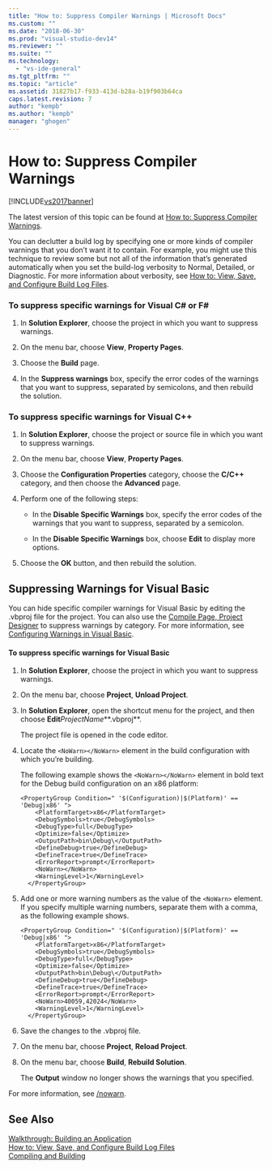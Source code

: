 ```yaml
---
title: "How to: Suppress Compiler Warnings | Microsoft Docs"
ms.custom: ""
ms.date: "2018-06-30"
ms.prod: "visual-studio-dev14"
ms.reviewer: ""
ms.suite: ""
ms.technology: 
  - "vs-ide-general"
ms.tgt_pltfrm: ""
ms.topic: "article"
ms.assetid: 31827b17-f933-413d-b28a-b19f903b64ca
caps.latest.revision: 7
author: "kempb"
ms.author: "kempb"
manager: "ghogen"
---
```

# How to: Suppress Compiler Warnings
[!INCLUDE[vs2017banner](../includes/vs2017banner.md)]

The latest version of this topic can be found at [How to: Suppress Compiler Warnings](https://docs.microsoft.com/visualstudio/ide/how-to-suppress-compiler-warnings).  
  
You can declutter a build log by specifying one or more kinds of compiler warnings that you don’t want it to contain. For example, you might use this technique to review some but not all of the information that’s generated automatically when you set the build-log verbosity to Normal, Detailed, or Diagnostic. For more information about verbosity, see [How to: View, Save, and Configure Build Log Files](../ide/how-to-view-save-and-configure-build-log-files.md).  
  
### To suppress specific warnings for Visual C# or F#  
  
1.  In **Solution Explorer**, choose the project in which you want to suppress warnings.  
  
2.  On the menu bar, choose **View**, **Property Pages**.  
  
3.  Choose the **Build** page.  
  
4.  In the **Suppress warnings** box, specify the error codes of the warnings that you want to suppress, separated by semicolons, and then rebuild the solution.  
  
### To suppress specific warnings for Visual C++  
  
1.  In **Solution Explorer**, choose the project or source file in which you want to suppress warnings.  
  
2.  On the menu bar, choose **View**, **Property Pages**.  
  
3.  Choose the **Configuration Properties** category, choose the **C/C++** category, and then choose the **Advanced** page.  
  
4.  Perform one of the following steps:  
  
    -   In the **Disable Specific Warnings** box, specify the error codes of the warnings that you want to suppress, separated by a semicolon.  
  
    -   In the **Disable Specific Warnings** box, choose **Edit** to display more options.  
  
5.  Choose the **OK** button, and then rebuild the solution.  
  
## Suppressing Warnings for Visual Basic  
 You can hide specific compiler warnings for Visual Basic by editing the .vbproj file for the project. You can also use the [Compile Page, Project Designer](../ide/reference/compile-page-project-designer-visual-basic.md) to suppress warnings by category. For more information, see [Configuring Warnings in Visual Basic](../ide/configuring-warnings-in-visual-basic.md).  
  
#### To suppress specific warnings for Visual Basic  
  
1.  In **Solution Explorer**, choose the project in which you want to suppress warnings.  
  
2.  On the menu bar, choose **Project**, **Unload Project**.  
  
3.  In **Solution Explorer**, open the shortcut menu for the project, and then choose **Edit***ProjectName***.vbproj**.  
  
     The project file is opened in the code editor.  
  
4.  Locate the `<NoWarn></NoWarn>` element in the build configuration with which you’re building.  
  
     The following example shows the `<NoWarn></NoWarn>` element in bold text for the Debug build configuration on an x86 platform:  
  
    ```  
    <PropertyGroup Condition=" '$(Configuration)|$(Platform)' == 'Debug|x86' ">  
        <PlatformTarget>x86</PlatformTarget>  
        <DebugSymbols>true</DebugSymbols>  
        <DebugType>full</DebugType>  
        <Optimize>false</Optimize>  
        <OutputPath>bin\Debug\</OutputPath>  
        <DefineDebug>true</DefineDebug>  
        <DefineTrace>true</DefineTrace>  
        <ErrorReport>prompt</ErrorReport>  
        <NoWarn></NoWarn>  
        <WarningLevel>1</WarningLevel>  
      </PropertyGroup>  
    ```  
  
5.  Add one or more warning numbers as the value of the `<NoWarn>` element. If you specify multiple warning numbers, separate them with a comma, as the following example shows.  
  
    ```  
    <PropertyGroup Condition=" '$(Configuration)|$(Platform)' == 'Debug|x86' ">  
        <PlatformTarget>x86</PlatformTarget>  
        <DebugSymbols>true</DebugSymbols>  
        <DebugType>full</DebugType>  
        <Optimize>false</Optimize>  
        <OutputPath>bin\Debug\</OutputPath>  
        <DefineDebug>true</DefineDebug>  
        <DefineTrace>true</DefineTrace>  
        <ErrorReport>prompt</ErrorReport>  
        <NoWarn>40059,42024</NoWarn>  
        <WarningLevel>1</WarningLevel>  
      </PropertyGroup>  
    ```  
  
6.  Save the changes to the .vbproj file.  
  
7.  On the menu bar, choose **Project**, **Reload Project**.  
  
8.  On the menu bar, choose **Build**, **Rebuild Solution**.  
  
     The **Output** window no longer shows the warnings that you specified.  
  
 For more information, see [/nowarn](../Topic/-nowarn.md).  
  
## See Also  
 [Walkthrough: Building an Application](../ide/walkthrough-building-an-application.md)   
 [How to: View, Save, and Configure Build Log Files](../ide/how-to-view-save-and-configure-build-log-files.md)   
 [Compiling and Building](../ide/compiling-and-building-in-visual-studio.md)




